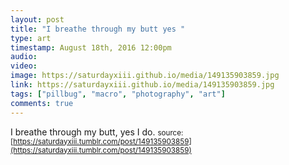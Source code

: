 ```yaml
---
layout: post
title: "I breathe through my butt yes "
type: art
timestamp: August 18th, 2016 12:00pm
audio: 
video: 
image: https://saturdayxiii.github.io/media/149135903859.jpg
link: https://saturdayxiii.github.io/media/149135903859.jpg
tags: ["pillbug", "macro", "photography", "art"]
comments: true
---
```

I breathe through my butt, yes I do.
<small>source: [https://saturdayxiii.tumblr.com/post/149135903859](https://saturdayxiii.tumblr.com/post/149135903859)</small>
